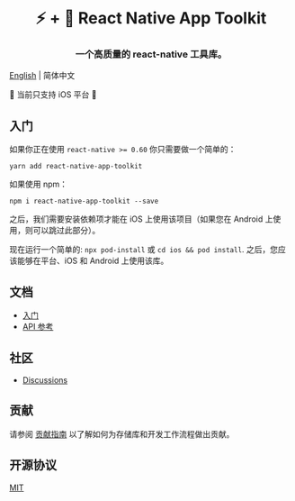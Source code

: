 <div align="center">
  <h1 align="center">⚡️ + 📱 React Native App Toolkit</h1>
  <h3 align="center">一个高质量的 react-native 工具库。</h3>
</div>

[English](https://github.com/luoxuhai/react-native-app-toolkit#%EF%B8%8F---react-native-app-toolkit) | 简体中文

🚧 当前只支持 iOS 平台 🚧

## 入门

如果你正在使用 `react-native >= 0.60` 你只需要做一个简单的：

```shell
yarn add react-native-app-toolkit
```

如果使用 npm：

```shell
npm i react-native-app-toolkit --save
```

之后，我们需要安装依赖项才能在 iOS 上使用该项目（如果您在 Android 上使用，则可以跳过此部分）。

现在运行一个简单的: `npx pod-install` 或 `cd ios && pod install`. 之后，您应该能够在平台、iOS 和 Android 上使用该库。

## 文档

- [入门](https://luoxuhai.github.io/react-native-app-toolkit/docs/getting-started)
- [API 参考](https://luoxuhai.github.io/react-native-app-toolkit/docs/api/appearance)

## 社区

- [Discussions](https://github.com/luoxuhai/react-native-app-toolkit/discussions)

## 贡献

请参阅 [贡献指南](CONTRIBUTING.md) 以了解如何为存储库和开发工作流程做出贡献。

## 开源协议

[MIT](/LICENSE)
